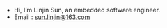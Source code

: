 + Hi, I’m Linjin Sun, an embedded software engineer.
+ Email : sun.linjin@163.com

<!---
sunlinjin/sunlinjin is a ✨ special ✨ repository because its `README.md` (this file) appears on your GitHub profile.
You can click the Preview link to take a look at your changes.
--->
